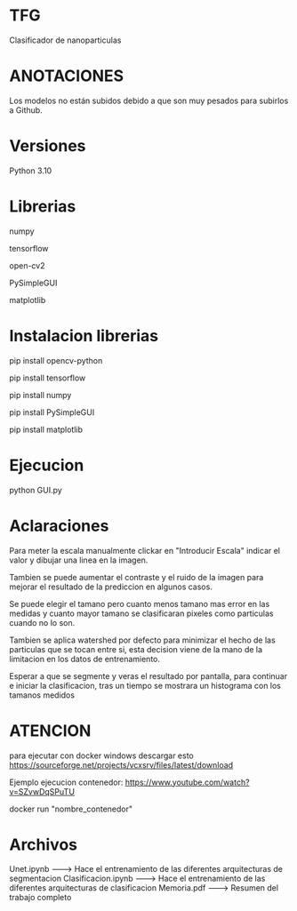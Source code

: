 # TFG
Clasificador de nanoparticulas

# ANOTACIONES
Los modelos no están subidos debido a que son muy pesados para subirlos a Github.

# Versiones
Python 3.10

# Librerias
numpy

tensorflow

open-cv2

PySimpleGUI

matplotlib

# Instalacion librerias
pip install opencv-python

pip install tensorflow

pip install numpy

pip install PySimpleGUI

pip install matplotlib

# Ejecucion
python GUI.py

# Aclaraciones
Para meter la escala manualmente clickar en "Introducir Escala" indicar el valor
y dibujar una linea en la imagen.

Tambien se puede aumentar el contraste y el ruido de la imagen para mejorar el resultado de la prediccion en algunos casos.

Se puede elegir el tamano pero cuanto menos tamano mas error en las medidas y cuanto mayor tamano se clasificaran pixeles como particulas cuando no lo son.

Tambien se aplica watershed por defecto para minimizar el hecho de las particulas que se tocan entre si, esta decision viene de la mano de la limitacion en los datos de entrenamiento.

Esperar a que se segmente y veras el resultado por pantalla, para continuar e iniciar la clasificacion, tras un tiempo se mostrara un histograma con los tamanos medidos

# ATENCION
para ejecutar con docker windows descargar esto
https://sourceforge.net/projects/vcxsrv/files/latest/download

Ejemplo ejecucion contenedor:
https://www.youtube.com/watch?v=SZvwDqSPuTU

docker run "nombre_contenedor"

# Archivos
Unet.ipynb ---> Hace el entrenamiento de las diferentes arquitecturas de segmentacion
Clasificacion.ipynb ---> Hace el entrenamiento de las diferentes arquitecturas de clasificacion
Memoria.pdf ---> Resumen del trabajo completo


